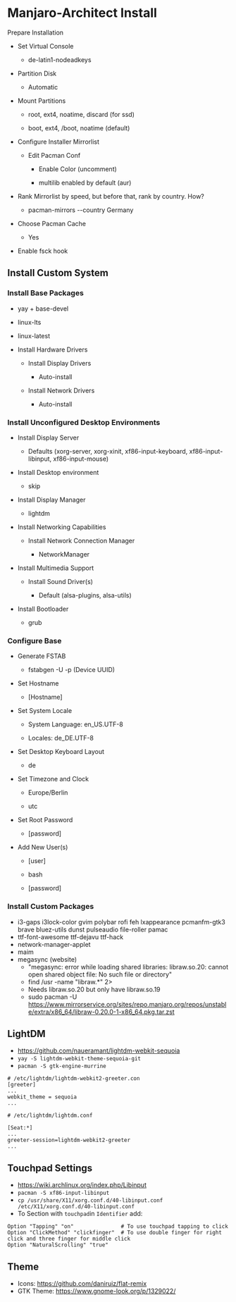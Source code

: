 # Manjaro-Architect Install
Prepare Installation

- Set Virtual Console
  
  - de-latin1-nodeadkeys
- Partition Disk
  
  - Automatic
- Mount Partitions
  
  - root, ext4, noatime, discard (for ssd)
    
  - boot, ext4, /boot, noatime (default)
    
- Configure Installer Mirrorlist
  
  - Edit Pacman Conf
    
    - Enable Color (uncomment)
      
    - multilib enabled by default (aur)
      
- Rank Mirrorlist by speed, but before that, rank by country. How?
  - pacman-mirrors --country Germany
  
- Choose Pacman Cache
  
  - Yes
- Enable fsck hook
  

## Install Custom System

### Install Base Packages

- yay + base-devel
  
- linux-lts
  
- linux-latest
  
- Install Hardware Drivers
  
  - Install Display Drivers
    
    - Auto-install
  - Install Network Drivers
    
    - Auto-install

### Install Unconfigured Desktop Environments

- Install Display Server
  
  - Defaults (xorg-server, xorg-xinit, xf86-input-keyboard, xf86-input-libinput, xf86-input-mouse)
- Install Desktop environment
  
  - skip
- Install Display Manager
  
  - lightdm
- Install Networking Capabilities
  
  - Install Network Connection Manager
    
    - NetworkManager
- Install Multimedia Support
  
  - Install Sound Driver(s)
    
    - Default (alsa-plugins, alsa-utils)
- Install Bootloader
  
  - grub

### Configure Base

- Generate FSTAB
  
  - fstabgen -U -p (Device UUID)
- Set Hostname
  
  - [Hostname]
- Set System Locale
  
  - System Language: en_US.UTF-8
    
  - Locales: de_DE.UTF-8
    
- Set Desktop Keyboard Layout
  
  - de
- Set Timezone and Clock
  
  - Europe/Berlin
    
  - utc
    
- Set Root Password
  
  - [password]
- Add New User(s)
  
  - [user]
    
  - bash
    
  - [password]
    

### Install Custom Packages
* i3-gaps i3lock-color gvim polybar rofi feh lxappearance pcmanfm-gtk3 brave bluez-utils dunst pulseaudio file-roller pamac
* ttf-font-awesome ttf-dejavu ttf-hack 
* network-manager-applet
* maim
* megasync (website)
  * "megasync: error while loading shared libraries: libraw.so.20: cannot open shared object file: No such file or directory"
  * find /usr -name "libraw.*" 2>
  * Needs libraw.so.20 but only have libraw.so.19
  * sudo pacman -U https://www.mirrorservice.org/sites/repo.manjaro.org/repos/unstable/extra/x86_64/libraw-0.20.0-1-x86_64.pkg.tar.zst

## LightDM
* https://github.com/naueramant/lightdm-webkit-sequoia
* `yay -S lightdm-webkit-theme-sequoia-git`
* `pacman -S gtk-engine-murrine`

```
# /etc/lightdm/lightdm-webkit2-greeter.con
[greeter]
...
webkit_theme = sequoia
...
```

```
# /etc/lightdm/lightdm.conf

[Seat:*]
...
greeter-session=lightdm-webkit2-greeter
...
``` 

## Touchpad Settings
* https://wiki.archlinux.org/index.php/Libinput
* `pacman -S xf86-input-libinput`
* `cp /usr/share/X11/xorg.conf.d/40-libinput.conf /etc/X11/xorg.conf.d/40-libinput.conf`
* To Section with `touchpad`in `Identifier` add:
```
Option "Tapping" "on"               # To use touchpad tapping to click
Option "ClickMethod" "clickfinger"  # To use double finger for right click and three finger for middle click
Option "NaturalScrolling" "true"
```

## Theme
* Icons: https://github.com/daniruiz/flat-remix
* GTK Theme: https://www.gnome-look.org/p/1329022/
